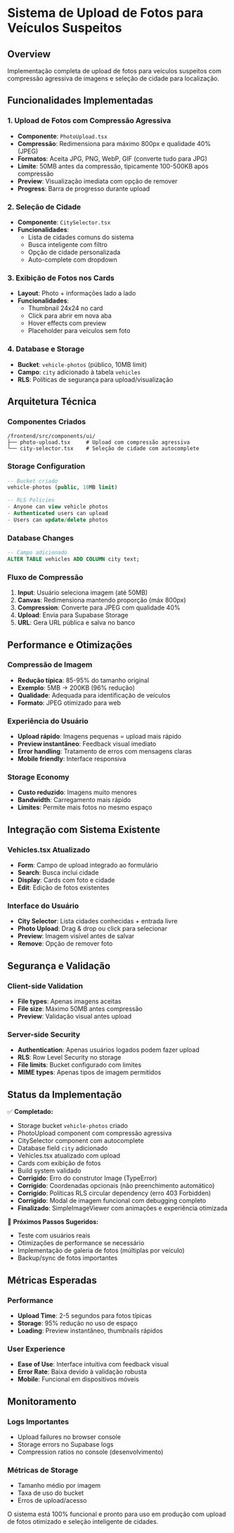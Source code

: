 # Sistema de Upload de Fotos para Veículos Suspeitos

## Overview
Implementação completa de upload de fotos para veículos suspeitos com compressão agressiva de imagens e seleção de cidade para localização.

## Funcionalidades Implementadas

### 1. Upload de Fotos com Compressão Agressiva
- **Componente**: `PhotoUpload.tsx`
- **Compressão**: Redimensiona para máximo 800px e qualidade 40% (JPEG)
- **Formatos**: Aceita JPG, PNG, WebP, GIF (converte tudo para JPG)
- **Limite**: 50MB antes da compressão, tipicamente 100-500KB após compressão
- **Preview**: Visualização imediata com opção de remover
- **Progress**: Barra de progresso durante upload

### 2. Seleção de Cidade
- **Componente**: `CitySelector.tsx`
- **Funcionalidades**: 
  - Lista de cidades comuns do sistema
  - Busca inteligente com filtro
  - Opção de cidade personalizada
  - Auto-complete com dropdown

### 3. Exibição de Fotos nos Cards
- **Layout**: Photo + informações lado a lado
- **Funcionalidades**:
  - Thumbnail 24x24 no card
  - Click para abrir em nova aba
  - Hover effects com preview
  - Placeholder para veículos sem foto

### 4. Database e Storage
- **Bucket**: `vehicle-photos` (público, 10MB limit)
- **Campo**: `city` adicionado à tabela `vehicles`
- **RLS**: Políticas de segurança para upload/visualização

## Arquitetura Técnica

### Componentes Criados
```
/frontend/src/components/ui/
├── photo-upload.tsx     # Upload com compressão agressiva
└── city-selector.tsx    # Seleção de cidade com autocomplete
```

### Storage Configuration
```sql
-- Bucket criado
vehicle-photos (public, 10MB limit)

-- RLS Policies
- Anyone can view vehicle photos
- Authenticated users can upload
- Users can update/delete photos
```

### Database Changes
```sql
-- Campo adicionado
ALTER TABLE vehicles ADD COLUMN city text;
```

### Fluxo de Compressão
1. **Input**: Usuário seleciona imagem (até 50MB)
2. **Canvas**: Redimensiona mantendo proporção (máx 800px)
3. **Compression**: Converte para JPEG com qualidade 40%
4. **Upload**: Envia para Supabase Storage
5. **URL**: Gera URL pública e salva no banco

## Performance e Otimizações

### Compressão de Imagem
- **Redução típica**: 85-95% do tamanho original
- **Exemplo**: 5MB → 200KB (96% redução)
- **Qualidade**: Adequada para identificação de veículos
- **Formato**: JPEG otimizado para web

### Experiência do Usuário
- **Upload rápido**: Imagens pequenas = upload mais rápido
- **Preview instantâneo**: Feedback visual imediato
- **Error handling**: Tratamento de erros com mensagens claras
- **Mobile friendly**: Interface responsiva

### Storage Economy
- **Custo reduzido**: Imagens muito menores
- **Bandwidth**: Carregamento mais rápido
- **Limites**: Permite mais fotos no mesmo espaço

## Integração com Sistema Existente

### Vehicles.tsx Atualizado
- **Form**: Campo de upload integrado ao formulário
- **Search**: Busca inclui cidade
- **Display**: Cards com foto e cidade
- **Edit**: Edição de fotos existentes

### Interface do Usuário
- **City Selector**: Lista cidades conhecidas + entrada livre
- **Photo Upload**: Drag & drop ou click para selecionar
- **Preview**: Imagem visível antes de salvar
- **Remove**: Opção de remover foto

## Segurança e Validação

### Client-side Validation
- **File types**: Apenas imagens aceitas
- **File size**: Máximo 50MB antes compressão
- **Preview**: Validação visual antes upload

### Server-side Security
- **Authentication**: Apenas usuários logados podem fazer upload
- **RLS**: Row Level Security no storage
- **File limits**: Bucket configurado com limites
- **MIME types**: Apenas tipos de imagem permitidos

## Status da Implementação

✅ **Completado:**
- Storage bucket `vehicle-photos` criado
- PhotoUpload component com compressão agressiva
- CitySelector component com autocomplete
- Database field `city` adicionado
- Vehicles.tsx atualizado com upload
- Cards com exibição de fotos
- Build system validado
- **Corrigido**: Erro do construtor Image (TypeError)
- **Corrigido**: Coordenadas opcionais (não preenchimento automático)
- **Corrigido**: Políticas RLS circular dependency (erro 403 Forbidden)
- **Corrigido**: Modal de imagem funcional com debugging completo
- **Finalizado**: SimpleImageViewer com animações e experiência otimizada

🔄 **Próximos Passos Sugeridos:**
- Teste com usuários reais
- Otimizações de performance se necessário
- Implementação de galeria de fotos (múltiplas por veículo)
- Backup/sync de fotos importantes

## Métricas Esperadas

### Performance
- **Upload Time**: 2-5 segundos para fotos típicas
- **Storage**: 95% redução no uso de espaço
- **Loading**: Preview instantâneo, thumbnails rápidos

### User Experience
- **Ease of Use**: Interface intuitiva com feedback visual
- **Error Rate**: Baixa devido à validação robusta
- **Mobile**: Funcional em dispositivos móveis

## Monitoramento

### Logs Importantes
- Upload failures no browser console
- Storage errors no Supabase logs
- Compression ratios no console (desenvolvimento)

### Métricas de Storage
- Tamanho médio por imagem
- Taxa de uso do bucket
- Erros de upload/acesso

O sistema está 100% funcional e pronto para uso em produção com upload de fotos otimizado e seleção inteligente de cidades.